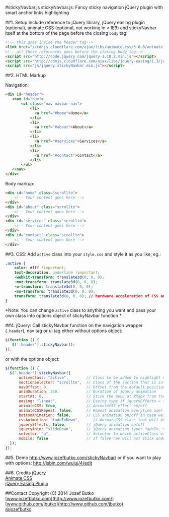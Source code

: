 #stickyNavbar.js
stickyNavbar.js: Fancy sticky navigation jQuery plugin with smart anchor links highlighting

##1. Setup
Include reference to jQuery library, jQuery easing plugin (optional), animate.CSS (optional, not working in < IE9) and stickyNavbar itself at the bottom of the page before the closing `body` tag:

```html
<!-- this goes inside the header tag-->
<link href="//cdnjs.cloudflare.com/ajax/libs/animate.css/3.0.0/animate.min.css" rel="stylesheet" type="text/css">
<!-- all these references goes before the closing body tag-->
<script src="http://code.jquery.com/jquery-1.10.2.min.js"></script>
<script src="http://cdnjs.cloudflare.com/ajax/libs/jquery-easing/1.3/jquery.easing.min.js"></script>
<script src="js/jquery.stickyNavbar.min.js"></script>
```

##2. HTML Markup

Navigation:
```html
<div id="header">
   <nav id="nav">
       <ul class="nav navbar-nav">
           <li>
             <a href="#home">Home</a>
           </li>
           <li>
             <a href="#about">About</a>
           </li>
           <li>
             <a href="#services">Services</a>
           </li>
           <li>
             <a href="#contact">Contact</a>
           </li>
       </ul>
   </nav>
</div>
```

Body markup:
```html
<div id="home" class="scrollto">
    <!-- Your content goes here -->
</div>
<div id="about" class="scrollto">
    <!-- Your content goes here -->
</div>
<div id="services" class="scrollto">
    <!-- Your content goes here -->
</div>
<div id="contact" class="scrollto">
    <!-- Your content goes here -->
</div>
```

##3. CSS:
Add `active` class into your `style.css` and style it as you like, eg.:
```css
.active {
    color: #fff !important;
    text-decoration: underline !important;
    -webkit-transform: translate3d(0, 0, 0);
    -moz-transform: translate3d(0, 0, 0);
    -o-transform: translate3d(0, 0, 0);
    -ms-transform: translate3d(0, 0, 0);
    transform: translate3d(0, 0, 0); // hardware acceleration of CSS animation
}
```
*Note: You can change `active` class to anything you want and pass your own class into options object of stickyNavbar function *

##4. jQuery:
Call stickyNavbar function on the navigation wrapper (`.header`), nav tag or ul tag either without options object:
```javascript
$(function () {
   $('.header').stickyNavbar();
});
```

or with the options object:
```javascript
$(function () {
  $('.header').stickyNavbar({
      activeClass: "active",       	// Class to be added to highlight nav elements
      sectionSelector: "scrollto", 	// Class of the section that is interconnected with nav links
      navOffset: 0,                	// Offset from the default position of this() (nav container)
      animDuration: 250,           	// Duration of jQuery animation
      startAt: 0,                  	// Stick the menu at XXXpx from the top of the this() (nav container)
      easing: "linear",            	// Easing type if jqueryEffects = true, use jQuery Easing plugin to extend easing types - gsgd.co.uk/sandbox/jquery/easing
      animateCSS: true,           	// AnimateCSS effect on/off
      animateCSSRepeat: false,      // Repeat animation everytime user scrolls
      bottomAnimation: false,      	// CSS animation on/off in case we hit the bottom of the page
      cssAnimation: "fadeInDown",      // AnimateCSS class that will be added to selector
      jqueryEffects: false,        	// jQuery animation on/off
      jqueryAnim: "slideDown",     	// jQuery animation type: fadeIn, show or slideDown
      selector: "a",                // Selector to which activeClass will be added, either "a" or "li"
      mobile: false 				// If false nav will not stick under 480px width of window
  });
});
```

##5. Demo
http://www.jozefbutko.com/stickyNavbar/ or if you want to play with options: http://jsbin.com/wuluj/4/edit

##6. Credits
[jQuery](http://api.jquery.com/)<br>
[Animate.CSS](http://daneden.github.io/animate.css/)<br>
[jQuery Easing Plugin](http://gsgd.co.uk/sandbox/jquery/easing/)

##Contact
Copyright (C) 2014 Jozef Butko<br>
[www.jozefbutko.com](http://www.jozefbutko.com/)<br>
[www.github.com/jbutko](http://www.github.com/jbutko)<br>
[@jozefbutko](http://www.twitter.com/jozefbutko)

